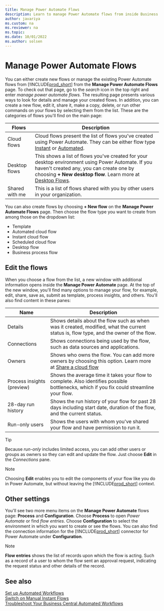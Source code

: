 ```yaml
---
title: Manage Power Automate Flows
description: Learn to manage Power Automate flows from inside Business Central online.
author: javariya
ms.custom: na
ms.reviewer: na
ms.topic: 
ms.date: 10/01/2022
ms.author: solsen
---
```


# Manage Power Automate Flows 

You can either create new flows or manage the existing Power Automate flows from [!INCLUDE[prod_short](../includes/prod_short.md)] from the **Manage Power Automate Flows** page. To check out that page, go to the *search* icon in the top right and enter *manage power automate flows.* The resulting page presents various ways to look for details and manage your created flows. In addition, you can create a new flow, edit it, share it, make a copy, delete, or run other commands on your flows by selecting them from the list. These are the categories of flows you'll find on the main page: 

| Flows | Description |
| ----------- | ----------- |
| Cloud flows | Cloud flows present the list of flows you've created using Power Automate. They can be either flow type [Instant](/powerplatform/instant-flows.md) or [Automated](/powerplatform/automate-workflows.md).  |
| Desktop flows | This shows a list of flows you've created for your desktop environment using Power Automate. If you haven't created any, you can create one by choosing **+ New desktop flow**. Learn more at [Desktop Flows](/power-automate/desktop-flows/create-flow). |
| Shared with me | This is a list of flows shared with you by other users in your organization. |

You can also create flows by choosing **+ New flow** on the **Manage Power Automate Flows** page. Then choose the flow type you want to create from among those on the dropdown list: 

* Template 
* Automated cloud flow
* Instant cloud flow 
* Scheduled cloud flow
* Desktop flow 
* Business process flow 

## Edit the flows 

When you choose a flow from the list, a new window with additional information opens inside the **Manage Power Automate** page. At the top of the new window, you'll find many options to manage your flow, for example, edit, share, save as, submit as template, process insights, and others. You'll also find content in these panes: 

| Name | Description |
| ----------- | ----------- |
| Details | Shows details about the flow such as when was it created, modified, what the current status is, flow type, and the owner of the flow. |
| Connections | Shows connections being used by the flow, such as data sources and applications. |
| Owners | Shows who owns the flow. You can add more owners by choosing this option. Learn more at [Share a cloud flow](/power-automate/create-team-flows) |
| Process insights (preview) | Shows the average time it takes your flow to complete. Also identifies possible bottlenecks, which if you fix could streamline your flow. |
| 28-day run history | Shows the run history of your flow for past 28 days including start date, duration of the flow, and the current status.  |
| Run-only users | Shows the users with whom you've shared your flow and have permission to run it.  |

> [!TIP]
> Because *run-only* includes limited access, you can add other users or groups as owners so they can edit and update the flow. Just choose **Edit** in the *Connections* pane.

> [!NOTE]
> Choosing **Edit** enables you to edit the components of your flow like you do in Power Automate, but without leaving the [!INCLUDE[prod_short](../includes/prod_short.md)] context.

## Other settings

You'll see two more menu items on the **Manage Power Automate** flows page: **Process** and **Configuration**. Choose **Process** to open *Power Automate* or  find *flow entries*. Choose **Configuration** to select the environment in which you want to create or see the flows. You can also find the connection information for the [!INCLUDE[prod_short](../includes/prod_short.md)] connector for Power Automate under **Configuration**.

> [!NOTE]
> **Flow entries** shows the list of records upon which the flow is acting. Such as a record of a user to whom the flow sent an approval request, indicating the request status and other details of the record. 

## See also

[Set up Automated Workflows](instant-flows.md)  
[Switch on Manual Instant Flows](instant-flows.md)  
[Troubleshoot Your Business Central Automated Workflows](/dynamics365/business-central/across-flow-troubleshoot)  